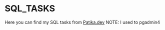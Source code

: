 # SQL_TASKS
Here  you can find my SQL tasks from [Patika.dev](https://app.patika.dev/paths)
NOTE: I used to pgadmin4 
